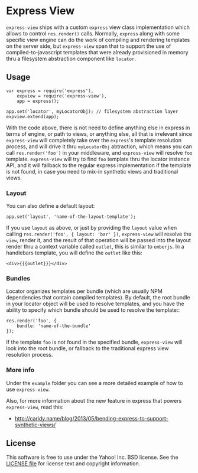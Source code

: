 Express View
============

`express-view` ships with a custom `express` view class implementation which allows to control `res.render()` calls. Normally, `express` along with some specific view engine can do the work of compiling and rendering templates on the server side, but `express-view` span that to support the use of compiled-to-javascript templates that were already provisioned in memory thru a filesystem abstraction component like `locator`.

Usage
-----

```
var express = require('express'),
    expview = require('express-view'),
    app = express();

app.set('locator', myLocatorObj); // filesystem abstraction layer
expview.extend(app);
```

With the code above, there is not need to define anything else in express in terms of engine, or path to views, or anything else, all that is irrelevant since `express-view` will completely take over the `express`'s template resolution process, and will drive it thru `myLocatorObj` abtraction, which means you can call `res.render('foo')` in your middleware, and `express-view` will resolve `foo` template. `express-view` will try to find `foo` template thru the locator instance API, and it will fallback to the regular express implementation if the template is not found, in case you need to mix-in synthetic views and traditional views.

### Layout

You can also define a default layout:

```
app.set('layout', 'name-of-the-layout-template');
```

If you use `layout` as above, or just by providing the `layout` value when calling `res.render('foo', { layout: 'bar' })`, `express-view` will resolve the `view`, render it, and the result of that operation will be passed into the layout render thru a context variable called `outlet`, this is similar to `emberjs`. In a handlebars template, you will define the `outlet` like this:

```
<div>{{{outlet}}}</div>
```

### Bundles

Locator organizes templates per bundle (which are usually NPM dependencies that contain compiled templates). By default, the root bundle in your locator object will be used to resolve templates, and you have the ability to specify which bundle should be used to resolve the template::

```
res.render('foo', {
    bundle: 'name-of-the-bundle'
});
```

If the template `foo` is not found in the specified bundle, `express-view` will look into the root bundle, or fallback to the traditional express view resolution process.

### More info

Under the `example` folder you can see a more detailed example of how to use `express-view`.

Also, for more information about the new feature in express that powers `express-view`, read this:

 * http://caridy.name/blog/2013/05/bending-express-to-support-synthetic-views/

License
-------

This software is free to use under the Yahoo! Inc. BSD license.
See the [LICENSE file][] for license text and copyright information.


[LICENSE file]: https://github.com/caridy/express-view/blob/master/LICENSE
